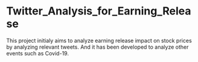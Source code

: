 # Twitter_Analysis_for_Earning_Release
This project initialy aims to analyze earning release impact on stock prices by analyzing relevant tweets. And it has been developed to analyze other events such as Covid-19. 
